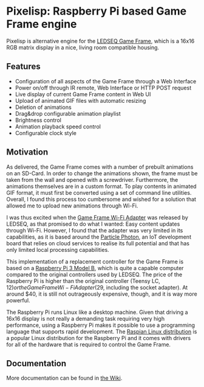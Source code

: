 # Pixelisp: Raspberry Pi based Game Frame engine

Pixelisp is alternative engine for the
[LEDSEQ Game Frame](http://ledseq.com/product/game-frame/), which is a
16x16 RGB matrix display in a nice, living room compatible housing.

## Features

* Configuration of all aspects of the Game Frame through a Web
  Interface
* Power on/off through IR remote, Web Interface or HTTP POST request
* Live display of current Game Frame content in Web UI
* Upload of animated GIF files with automatic resizing
* Deletion of animations
* Drag&drop configurable animation playlist
* Brightness control
* Animation playback speed control
* Configurable clock style

## Motivation

As delivered, the Game Frame comes with a number of prebuilt
animations on an SD-Card.  In order to change the animations shown,
the frame must be taken from the wall and opened with a screwdriver.
Furthermore, the animations themselves are in a custom format.  To
play contents in animated GIF format, it must first be converted using
a set of command line utilities.  Overall, I found this process too
cumbersome and wished for a solution that allowed me to upload new
animations through Wi-Fi.

I was thus excited when the
[Game Frame Wi-Fi Adapter](https://ledseq.com/product/game-frame-wifi-adapter/)
was released by LEDSEQ, as that promised to do what I wanted: Easy
content updates through Wi-Fi.  However, I found that the adapter was
very limited in its capabilities, as it is based around the
[Particle Photon](https://www.particle.io/products/hardware/photon-wifi-dev-kit),
an IoT development board that relies on cloud services to realise its
full potential and that has only limited local processing
capabilities.

This implementation of a replacement controller for the Game Frame is
based on a
[Raspberry Pi 3 Model B](https://www.raspberrypi.org/products/raspberry-pi-3-model-b/),
which is quite a capable computer compared to the original controllers
used by LEDSEQ.  The price of the Raspberry Pi is higher than the
original controller (Teensy LC, $12) or the Game Frame Wi-Fi Adapter
($29, including the socket adapter).  At around $40, it is still not
outrageously expensive, though, and it is way more powerful.

The Raspberry Pi runs Linux like a desktop machine.  Given that
driving a 16x16 display is not really a demanding task requiring very
high performance, using a Raspberry Pi makes it possible to use a
programming language that supports rapid development.  The
[Raspian Linux distribution](https://www.raspbian.org/) is a popular
Linux distribution for the Raspberry Pi and it comes with drivers for
all of the hardware that is required to control the Game Frame.

## Documentation

More documentation can be found in [the Wiki](https://github.com/hanshuebner/pixelisp/wiki).
